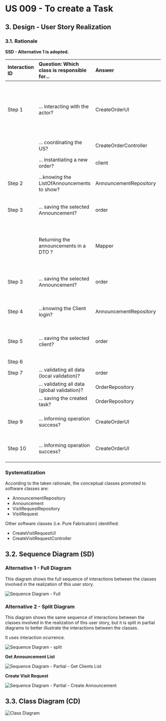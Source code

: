 # US 009 - To create a Task

## 3. Design - User Story Realization

### 3.1. Rationale

**SSD - Alternative 1 is adopted.**

| Interaction ID | Question: Which class is responsible for...   | Answer                 | Justification (with patterns)                                                                                 |
|:---------------|:----------------------------------------------|:-----------------------|:--------------------------------------------------------------------------------------------------------------|
| Step 1  		     | 	... interacting with the actor?              | CreateOrderUI          | Pure Fabrication: there is no reason to assign this responsibility to any existing class in the Domain Model. |
| 			  		        | 	... coordinating the US?                     | CreateOrderController  | Controller                                                                                                    |
| 			  		        | 	... instantiating a new order?               | client                 | Creator (Rule 1): in the DM client has order.                                                                 |
| Step 2  		     | 	...knowing the ListOfAnnouncements to show?  | AnnouncementRepository | IE: knows all its Announcements                                                                               |
| Step 3  		     | 	... saving the selected Announcement?        | order                  | IE: object created in step 1 is classified in one or more roles.                                              |
| 			  		        | 	Returning the announcements in a DTO ?       | Mapper                 | Class created with that objective and know all it methods of creation                                         |
| Step 3  		     | 	... saving the selected Announcement?        | order                  | IE: object created in step 1 is classified in one or more roles.                                              |
| Step 4  		     | 	...knowing the Client login?                 | AnnouncementRepository | IE: knows all the credentials and who is login in the moment                                                  |
| Step 5  		     | 	... saving the selected client?              | order                  | IE: object created in step 1 is classified in one or more roles.                                              |
| Step 6  		     | 							                                       |                        |                                                                                                               |              
| Step 7  		     | 	... validating all data (local validation)?  | order                  | IE: owns its data.                                                                                            | 
| 			  		        | 	... validating all data (global validation)? | OrderRepository        | IE: knows all its orders.                                                                                     | 
| 			  		        | 	... saving the created task?                 | OrderRepository        | IE: owns all its orders.                                                                                      | 
| Step 9  		     | 	... informing operation success?             | CreateOrderUI          | IE: is responsible for user interactions.                                                                     |
| Step 10  		    | 	... informing operation success?             | CreateOrderUI          | IE: is responsible for user interactions.                                                                     | 

### Systematization ##

According to the taken rationale, the conceptual classes promoted to software classes are:

* AnnouncementRepository
* Announcement
* VisitRequestRepository
* VisitRequest

Other software classes (i.e. Pure Fabrication) identified:

* CreateVisitRequestUI
* CreateVisitRequestController

## 3.2. Sequence Diagram (SD)

### Alternative 1 - Full Diagram

This diagram shows the full sequence of interactions between the classes involved in the realization of this user story.

![Sequence Diagram - Full](svg/us009-sequence-diagram-full.svg)

### Alternative 2 - Split Diagram

This diagram shows the same sequence of interactions between the classes involved in the realization of this user story,
but it is split in partial diagrams to better illustrate the interactions between the classes.

It uses interaction ocurrence.

![Sequence Diagram - split](svg/us009-sequence-diagram-split.svg)

**Get Announcement List**

![Sequence Diagram - Partial - Get Clients List](svg/us009-sequence-diagram-partial-get-Announcement-list.svg)

**Create Visit Request**

![Sequence Diagram - Partial - Create Announcement](svg/us009-sequence-diagram-partial-create-VisitRequest.svg)

## 3.3. Class Diagram (CD)

![Class Diagram](svg/us009-class-diagram.svg)